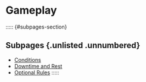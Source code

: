 # Gameplay

::::: {#subpages-section}
## Subpages {.unlisted .unnumbered}

* [Conditions]()
* [Downtime and Rest]()
* [Optional Rules]()
:::::
